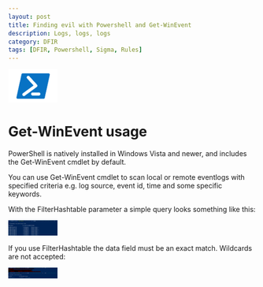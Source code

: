 ```yaml
---
layout: post
title: Finding evil with Powershell and Get-WinEvent
description: Logs, logs, logs
category: DFIR
tags: [DFIR, Powershell, Sigma, Rules]
---
```


<img src="https://raw.githubusercontent.com/dfirale/dfirale.github.io/master/assets/images/GetWinEvent/powershell.png" width="100"/>

# Get-WinEvent usage

PowerShell is natively installed in Windows Vista and newer, and includes the Get-WinEvent cmdlet by default.

You can use Get-WinEvent cmdlet to scan local or remote eventlogs with specified criteria e.g. log source, event id, time and some specific keywords.

With the FilterHashtable parameter a simple query looks something like this:

<img src="https://raw.githubusercontent.com/dfirale/dfirale.github.io/master/assets/images/GetWinEvent/pic1.png" width="100"/>

If you use FilterHashtable the data field must be an exact match. Wildcards are not accepted:

<img src="https://raw.githubusercontent.com/dfirale/dfirale.github.io/master/assets/images/GetWinEvent/pic2.png" width="100"/>